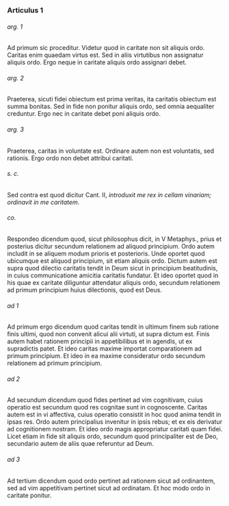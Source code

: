 ### Articulus 1

###### arg. 1
Ad primum sic proceditur. Videtur quod in caritate non sit aliquis ordo. Caritas enim quaedam virtus est. Sed in aliis virtutibus non assignatur aliquis ordo. Ergo neque in caritate aliquis ordo assignari debet.

###### arg. 2
Praeterea, sicuti fidei obiectum est prima veritas, ita caritatis obiectum est summa bonitas. Sed in fide non ponitur aliquis ordo, sed omnia aequaliter creduntur. Ergo nec in caritate debet poni aliquis ordo.

###### arg. 3
Praeterea, caritas in voluntate est. Ordinare autem non est voluntatis, sed rationis. Ergo ordo non debet attribui caritati.

###### s. c.
Sed contra est quod dicitur Cant. II, *introduxit me rex in cellam vinariam; ordinavit in me caritatem*.

###### co.
Respondeo dicendum quod, sicut philosophus dicit, in V Metaphys., prius et posterius dicitur secundum relationem ad aliquod principium. Ordo autem includit in se aliquem modum prioris et posterioris. Unde oportet quod ubicumque est aliquod principium, sit etiam aliquis ordo. Dictum autem est supra quod dilectio caritatis tendit in Deum sicut in principium beatitudinis, in cuius communicatione amicitia caritatis fundatur. Et ideo oportet quod in his quae ex caritate diliguntur attendatur aliquis ordo, secundum relationem ad primum principium huius dilectionis, quod est Deus.

###### ad 1
Ad primum ergo dicendum quod caritas tendit in ultimum finem sub ratione finis ultimi, quod non convenit alicui alii virtuti, ut supra dictum est. Finis autem habet rationem principii in appetibilibus et in agendis, ut ex supradictis patet. Et ideo caritas maxime importat comparationem ad primum principium. Et ideo in ea maxime consideratur ordo secundum relationem ad primum principium.

###### ad 2
Ad secundum dicendum quod fides pertinet ad vim cognitivam, cuius operatio est secundum quod res cognitae sunt in cognoscente. Caritas autem est in vi affectiva, cuius operatio consistit in hoc quod anima tendit in ipsas res. Ordo autem principalius invenitur in ipsis rebus; et ex eis derivatur ad cognitionem nostram. Et ideo ordo magis appropriatur caritati quam fidei. Licet etiam in fide sit aliquis ordo, secundum quod principaliter est de Deo, secundario autem de aliis quae referuntur ad Deum.

###### ad 3
Ad tertium dicendum quod ordo pertinet ad rationem sicut ad ordinantem, sed ad vim appetitivam pertinet sicut ad ordinatam. Et hoc modo ordo in caritate ponitur.

